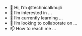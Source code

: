 - 👋 Hi, I’m @technicalkhujli
- 👀 I’m interested in ...
- 🌱 I’m currently learning ...
- 💞️ I’m looking to collaborate on ...
- 📫 How to reach me ...

<!---
technicalkhujli/technicalkhujli is a ✨ special ✨ repository because its `README.md` (this file) appears on your GitHub profile.
You can click the Preview link to take a look at your changes.
--->
